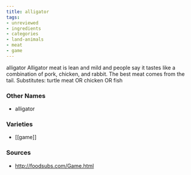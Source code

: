 ```yaml
---
title: alligator
tags:
- unreviewed
- ingredients
- categories
- land-animals
- meat
- game
---
```

alligator Alligator meat is lean and mild and people say it tastes like a combination of pork, chicken, and rabbit. The best meat comes from the tail. Substitutes: turtle meat OR chicken OR fish

### Other Names

* alligator

### Varieties

* [[game]]

### Sources
* http://foodsubs.com/Game.html
